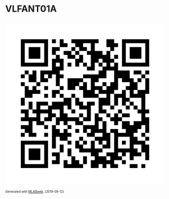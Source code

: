 <!--- PrjInfo ---> <!--- Please remove this line after manually editing --->
<!--- 00a56be08b96043df9e37d6aff7b6990 --->
<!--- Created:2019-09-12 10:09:14.851083: ---> 
<!--- Author:: ---> 
<!--- AuthorEmail:: ---> 
<!--- Tags:: ---> 
<!--- Ust:: ---> 
<!--- Label --->
<!--- ELabel ---> 
<!--- Name:VLFANT01A: --->
# VLFANT01A
<!--- LongName --->
## 
<!--- ELongName ---> 

<!--- Lead --->

<!--- ELead ---> 

![VLFANT01A](doc/img/VLFANT01A_QRcode.png) 


<!--- Description --->
<!--- EDescription --->
<!--- Content --->
<!--- EContent --->
<sub><sup> Generated with [MLABweb](https://github.com/MLAB-project/MLABweb). (2019-09-12)</sup></sub>